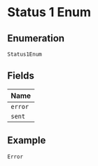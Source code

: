
# Status 1 Enum

## Enumeration

`Status1Enum`

## Fields

| Name |
|  --- |
| `error` |
| `sent` |

## Example

```
Error
```

